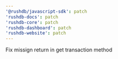 ```yaml
---
'@rushdb/javascript-sdk': patch
'rushdb-docs': patch
'rushdb-core': patch
'rushdb-dashboard': patch
'rushdb-website': patch
---
```


Fix missign return in get transaction method
